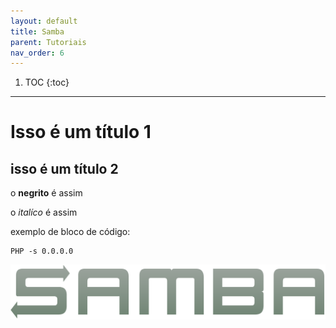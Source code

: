 ```yaml
---
layout: default
title: Samba
parent: Tutoriais
nav_order: 6
---
```

1. TOC
{:toc}
---

# Isso é um título 1

## isso é um título 2


o **negrito** é assim

o *italíco* é assim

exemplo de bloco de código:

```
PHP -s 0.0.0.0
```
![logo do samba](/assets/images/samba.png)